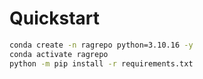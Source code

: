 # Quickstart

```bash 
conda create -n ragrepo python=3.10.16 -y
conda activate ragrepo
python -m pip install -r requirements.txt
```